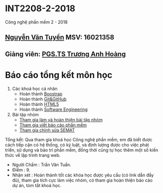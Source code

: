 ﻿# INT2208-2-2018
Công nghệ phần mềm 2 - 2018 
## [Nguyễn Văn Tuyền](https://github.com/Vuongkhaituyen) MSV: 16021358
## Giảng viên: [PGS.TS Trương Anh Hoàng](http://www.uet.vnu.edu.vn/~hoangta/)
# Báo cáo tổng kết môn học

1. Các khoá học cá nhân
	- Hoàn thành [Boostrap](https://github.com/Vuongkhaituyen/INT2208-2-2018/blob/master/NguyenVanTuyen/Bootstrap/Bootstrap.png)
	- Hoàn thành [Git&GitHub](https://github.com/Vuongkhaituyen/INT2208-2-2018/blob/master/NguyenVanTuyen/GitandGitHub/GitandGitHub.png)
	- Hoàn thành [HTML5](https://github.com/Vuongkhaituyen/INT2208-2-2018/blob/master/NguyenVanTuyen/HTML5/HTML5.png)
	- Hoàn thành [Software Engineering](https://github.com/Vuongkhaituyen/INT2208-2-2018/blob/master/NguyenVanTuyen/Software%20Engineering/Software%20Engineering.png)
2. Bài tập nhóm
	- [Tham gia làm và hoàn thiện bài tập nhóm](https://github.com/truonganhhoang/INT2208-2-2018/tree/master/nhom-4T)
	- [Tham gia viết báo cáo phần mềm](https://docs.google.com/document/d/1Lh95iyfd_GO0_WQroUXx-cMFoXA_DFEgINa5PdJLaIo/edit?usp=sharing)
	- [Tham gia chỉnh sửa SEMAT](https://github.com/truonganhhoang/INT2208-2-2018/blob/master/nhom-4T/SEMAT.xlsx)

Tổng kết: Qua tham gia khoá học Công nghệ phần mềm, em đã biết được cách tiếp cận có hệ thống, có kỷ luật, và định lượng được cho việc phát triển,
sử dụng và bảo trì phần mềm, đồng thời cũng tự học thêm một số kiến thức về lập trình trang web.
- Người Chấm : Trần Văn Tuấn.
- Điểm : 9.
- Nhận xét : Hoàn thành tốt các khóa học được yêu cầu (có link dẫn đầy đủ), tham gia tích cực làm việc nhóm, có tham gia hoàn thiện báo cáo dự án, tóm tắt khoá học.
